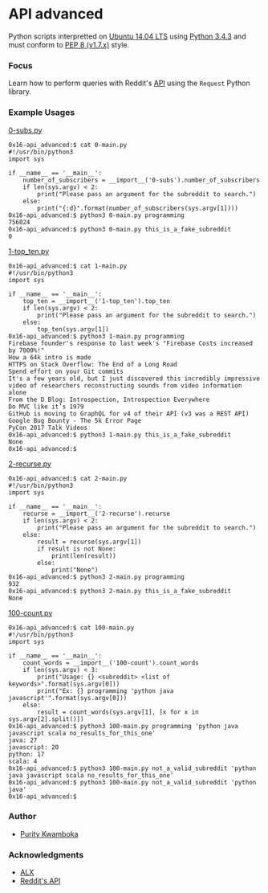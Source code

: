 # API advanced

Python scripts interpretted on [Ubuntu 14.04 LTS](http://releases.ubuntu.com/14.04/) using [Python 3.4.3](https://www.python.org/downloads/release/python-343/) and must conform to [PEP 8 (v1.7.x)](https://pep8.readthedocs.io/en/release-1.7.x/intro.html) style.


### Focus
Learn how to perform queries with Reddit's [API](https://www.reddit.com/dev/api/) using the `Request` Python library.

### Example Usages

[0-subs.py](0-subs.py)
```
0x16-api_advanced:$ cat 0-main.py
#!/usr/bin/python3
import sys

if __name__ == '__main__':
    number_of_subscribers = __import__('0-subs').number_of_subscribers
    if len(sys.argv) < 2:
        print("Please pass an argument for the subreddit to search.")
    else:
        print("{:d}".format(number_of_subscribers(sys.argv[1])))
0x16-api_advanced:$ python3 0-main.py programming
756024
0x16-api_advanced:$ python3 0-main.py this_is_a_fake_subreddit
0
```
[1-top_ten.py](1-top_ten.py)
```
0x16-api_advanced:$ cat 1-main.py
#!/usr/bin/python3
import sys

if __name__ == '__main__':
    top_ten = __import__('1-top_ten').top_ten
    if len(sys.argv) < 2:
        print("Please pass an argument for the subreddit to search.")
    else:
        top_ten(sys.argv[1])
0x16-api_advanced:$ python3 1-main.py programming
Firebase founder's response to last week's "Firebase Costs increased by 7000%!"
How a 64k intro is made
HTTPS on Stack Overflow: The End of a Long Road
Spend effort on your Git commits
It's a few years old, but I just discovered this incredibly impressive video of researchers reconstructing sounds from video information alone
From the D Blog: Introspection, Introspection Everywhere
Do MVC like it’s 1979
GitHub is moving to GraphQL for v4 of their API (v3 was a REST API)
Google Bug Bounty - The 5k Error Page
PyCon 2017 Talk Videos
0x16-api_advanced:$ python3 1-main.py this_is_a_fake_subreddit
None
0x16-api_advanced:$
```
[2-recurse.py](2-recurse.py)
```
0x16-api_advanced:$ cat 2-main.py
#!/usr/bin/python3
import sys

if __name__ == '__main__':
    recurse = __import__('2-recurse').recurse
    if len(sys.argv) < 2:
        print("Please pass an argument for the subreddit to search.")
    else:
        result = recurse(sys.argv[1])
        if result is not None:
            print(len(result))
        else:
            print("None")
0x16-api_advanced:$ python3 2-main.py programming
932
0x16-api_advanced:$ python3 2-main.py this_is_a_fake_subreddit
None
```
[100-count.py](100-count.py)
```
0x16-api_advanced:$ cat 100-main.py 
#!/usr/bin/python3
import sys

if __name__ == '__main__':
    count_words = __import__('100-count').count_words
    if len(sys.argv) < 3:
        print("Usage: {} <subreddit> <list of keywords>".format(sys.argv[0]))
        print("Ex: {} programming 'python java javascript'".format(sys.argv[0]))
    else:
        result = count_words(sys.argv[1], [x for x in sys.argv[2].split()])
0x16-api_advanced:$ python3 100-main.py programming 'python java javascript scala no_results_for_this_one'
java: 27
javascript: 20
python: 17
scala: 4
0x16-api_advanced:$ python3 100-main.py not_a_valid_subreddit 'python java javascript scala no_results_for_this_one'
0x16-api_advanced:$ python3 100-main.py not_a_valid_subreddit 'python java'
0x16-api_advanced:$ 
```
### Author
- [Purity Kwamboka](https://github.com/kwamboka3)
### Acknowledgments
- [ALX](https://intranet.alxswe.com/)
- [Reddit's API](https://www.reddit.com/dev/api/)


